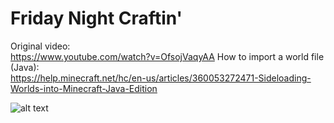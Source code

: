 # Friday Night Craftin'
Original video:\
https://www.youtube.com/watch?v=OfsojVaqyAA
How to import a world file (Java):\
https://help.minecraft.net/hc/en-us/articles/360053272471-Sideloading-Worlds-into-Minecraft-Java-Edition

![alt text](https://github.com/danehobrecht/fridaynightcraftin/blob/main/Screenshots/Screenshot-1.png)
